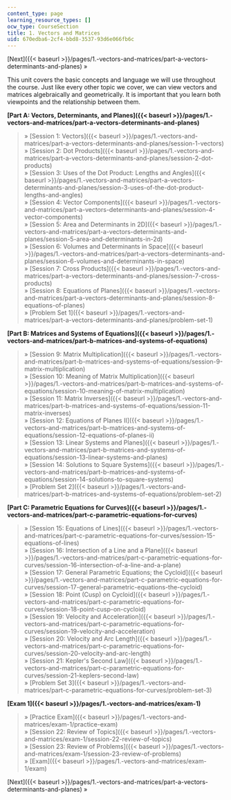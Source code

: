 ```yaml
---
content_type: page
learning_resource_types: []
ocw_type: CourseSection
title: 1. Vectors and Matrices
uid: 670edba6-2cf4-bbd8-3537-93d6e066fb6c
---
```


[Next]({{< baseurl >}}/pages/1.-vectors-and-matrices/part-a-vectors-determinants-and-planes) »

This unit covers the basic concepts and language we will use throughout the course. Just like every other topic we cover, we can view vectors and matrices algebraically and geometrically. It is important that you learn both viewpoints and the relationship between them.

**[Part A: Vectors, Determinants, and Planes]({{< baseurl >}}/pages/1.-vectors-and-matrices/part-a-vectors-determinants-and-planes)**

> » [Session 1: Vectors]({{< baseurl >}}/pages/1.-vectors-and-matrices/part-a-vectors-determinants-and-planes/session-1-vectors)  
> » [Session 2: Dot Products]({{< baseurl >}}/pages/1.-vectors-and-matrices/part-a-vectors-determinants-and-planes/session-2-dot-products)  
> » [Session 3: Uses of the Dot Product: Lengths and Angles]({{< baseurl >}}/pages/1.-vectors-and-matrices/part-a-vectors-determinants-and-planes/session-3-uses-of-the-dot-product-lengths-and-angles)  
> » [Session 4: Vector Components]({{< baseurl >}}/pages/1.-vectors-and-matrices/part-a-vectors-determinants-and-planes/session-4-vector-components)  
> » [Session 5: Area and Determinants in 2D]({{< baseurl >}}/pages/1.-vectors-and-matrices/part-a-vectors-determinants-and-planes/session-5-area-and-determinants-in-2d)  
> » [Session 6: Volumes and Determinants in Space]({{< baseurl >}}/pages/1.-vectors-and-matrices/part-a-vectors-determinants-and-planes/session-6-volumes-and-determinants-in-space)  
> » [Session 7: Cross Products]({{< baseurl >}}/pages/1.-vectors-and-matrices/part-a-vectors-determinants-and-planes/session-7-cross-products)  
> » [Session 8: Equations of Planes]({{< baseurl >}}/pages/1.-vectors-and-matrices/part-a-vectors-determinants-and-planes/session-8-equations-of-planes)  
> » [Problem Set 1]({{< baseurl >}}/pages/1.-vectors-and-matrices/part-a-vectors-determinants-and-planes/problem-set-1)

**[Part B: Matrices and Systems of Equations]({{< baseurl >}}/pages/1.-vectors-and-matrices/part-b-matrices-and-systems-of-equations)**

> » [Session 9: Matrix Multiplication]({{< baseurl >}}/pages/1.-vectors-and-matrices/part-b-matrices-and-systems-of-equations/session-9-matrix-multiplication)  
> » [Session 10: Meaning of Matrix Multiplication]({{< baseurl >}}/pages/1.-vectors-and-matrices/part-b-matrices-and-systems-of-equations/session-10-meaning-of-matrix-multiplication)  
> » [Session 11: Matrix Inverses]({{< baseurl >}}/pages/1.-vectors-and-matrices/part-b-matrices-and-systems-of-equations/session-11-matrix-inverses)  
> » [Session 12: Equations of Planes II]({{< baseurl >}}/pages/1.-vectors-and-matrices/part-b-matrices-and-systems-of-equations/session-12-equations-of-planes-ii)  
> » [Session 13: Linear Systems and Planes]({{< baseurl >}}/pages/1.-vectors-and-matrices/part-b-matrices-and-systems-of-equations/session-13-linear-systems-and-planes)  
> » [Session 14: Solutions to Square Systems]({{< baseurl >}}/pages/1.-vectors-and-matrices/part-b-matrices-and-systems-of-equations/session-14-solutions-to-square-systems)  
> » [Problem Set 2]({{< baseurl >}}/pages/1.-vectors-and-matrices/part-b-matrices-and-systems-of-equations/problem-set-2)

**[Part C: Parametric Equations for Curves]({{< baseurl >}}/pages/1.-vectors-and-matrices/part-c-parametric-equations-for-curves)**

> » [Session 15: Equations of Lines]({{< baseurl >}}/pages/1.-vectors-and-matrices/part-c-parametric-equations-for-curves/session-15-equations-of-lines)  
> » [Session 16: Intersection of a Line and a Plane]({{< baseurl >}}/pages/1.-vectors-and-matrices/part-c-parametric-equations-for-curves/session-16-intersection-of-a-line-and-a-plane)  
> » [Session 17: General Parametric Equations; the Cycloid]({{< baseurl >}}/pages/1.-vectors-and-matrices/part-c-parametric-equations-for-curves/session-17-general-parametric-equations-the-cycloid)  
> » [Session 18: Point (Cusp) on Cycloid]({{< baseurl >}}/pages/1.-vectors-and-matrices/part-c-parametric-equations-for-curves/session-18-point-cusp-on-cycloid)  
> » [Session 19: Velocity and Acceleration]({{< baseurl >}}/pages/1.-vectors-and-matrices/part-c-parametric-equations-for-curves/session-19-velocity-and-acceleration)  
> » [Session 20: Velocity and Arc Length]({{< baseurl >}}/pages/1.-vectors-and-matrices/part-c-parametric-equations-for-curves/session-20-velocity-and-arc-length)  
> » [Session 21: Kepler's Second Law]({{< baseurl >}}/pages/1.-vectors-and-matrices/part-c-parametric-equations-for-curves/session-21-keplers-second-law)  
> » [Problem Set 3]({{< baseurl >}}/pages/1.-vectors-and-matrices/part-c-parametric-equations-for-curves/problem-set-3)

**[Exam 1]({{< baseurl >}}/pages/1.-vectors-and-matrices/exam-1)**

> » [Practice Exam]({{< baseurl >}}/pages/1.-vectors-and-matrices/exam-1/practice-exam)  
> » [Session 22: Review of Topics]({{< baseurl >}}/pages/1.-vectors-and-matrices/exam-1/session-22-review-of-topics)  
> » [Session 23: Review of Problems]({{< baseurl >}}/pages/1.-vectors-and-matrices/exam-1/session-23-review-of-problems)  
> » [Exam]({{< baseurl >}}/pages/1.-vectors-and-matrices/exam-1/exam)

[Next]({{< baseurl >}}/pages/1.-vectors-and-matrices/part-a-vectors-determinants-and-planes) »